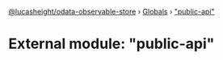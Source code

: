 [@lucasheight/odata-observable-store](../README.md) › [Globals](../globals.md) › ["public-api"](_public_api_.md)

# External module: "public-api"


